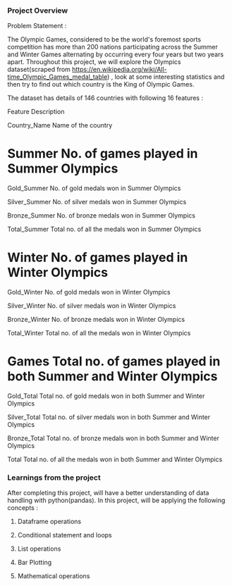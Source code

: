### Project Overview

 Problem Statement :

The Olympic Games, considered to be the world's foremost sports competition has more than 200 nations participating across the Summer and Winter Games alternating by occurring every four years but two years apart.
Throughout this project, we will explore the Olympics dataset(scraped from https://en.wikipedia.org/wiki/All-time_Olympic_Games_medal_table) , look at some interesting statistics and then try to find out which country is the King of Olympic Games.
 
The dataset has details of 146 countries with following 16 features :

Feature	Description

Country_Name	Name of the country

# Summer	No. of games played in Summer Olympics

Gold_Summer	No. of gold medals won in Summer Olympics

Silver_Summer	No. of silver medals won in Summer Olympics

Bronze_Summer	No. of bronze medals won in Summer Olympics

Total_Summer	Total no. of all the medals won in Summer Olympics

# Winter	No. of games played in Winter Olympics

Gold_Winter	No. of gold medals won in Winter Olympics

Silver_Winter	No. of silver medals won in Winter Olympics

Bronze_Winter	No. of bronze medals won in Winter Olympics

Total_Winter	Total no. of all the medals won in Winter Olympics

# Games	Total no. of games played in both Summer and Winter Olympics

Gold_Total	Total no. of gold medals won in both Summer and Winter Olympics

Silver_Total	Total no. of silver medals won in both Summer and Winter Olympics

Bronze_Total	Total no. of bronze medals won in both Summer and Winter Olympics

Total	Total no. of all the medals won in both Summer and Winter Olympics



### Learnings from the project

 After completing this project, will have a better understanding of data handling with python(pandas). In this project, will be applying the following concepts :

1.	Dataframe operations

2.	Conditional statement and loops

3.	List operations

4.	Bar Plotting

5.	Mathematical operations




